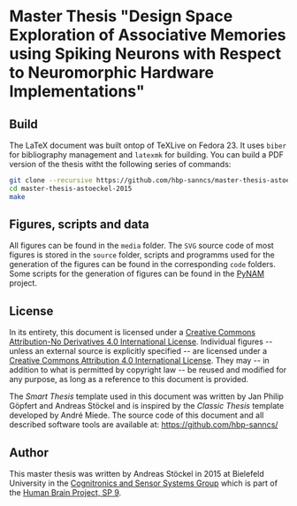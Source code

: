 Master Thesis "Design Space Exploration of Associative Memories using Spiking Neurons with Respect to Neuromorphic Hardware Implementations"
============================================================================================================================================

Build
-----

The LaTeX document was built ontop of TeXLive on Fedora 23. It uses `biber` for
bibliography management and `latexmk` for building. You can build a PDF version
of the thesis witht the following series of commands:
````bash
git clone --recursive https://github.com/hbp-sanncs/master-thesis-astoeckel-2015/
cd master-thesis-astoeckel-2015
make
````

Figures, scripts and data
-------------------------

All figures can be found in the `media` folder. The `SVG` source code of most figures
is stored in the `source` folder, scripts and programms used for the generation of
the figures can be found in the corresponding `code` folders. Some scripts for the
generation of figures can be found in the [PyNAM](https://github.com/hpb-sanncs/pynam/)
project.


License
-------

In its entirety, this document is licensed under a
[Creative Commons Attribution-No Derivatives 4.0 International License](http://creativecommons.org/licenses/by-nd/4.0/).
Individual figures -- unless an external source is explicitly specified -- are licensed under a
[Creative Commons Attribution 4.0 International License](http://creativecommons.org/licenses/by/4.0/). They may --
in addition to what is permitted by copyright law -- be reused and modified for any purpose, as long as a reference to this document is provided.

The *Smart Thesis* template used in this document was written by Jan Philip Göpfert and Andreas Stöckel and is
inspired by the *Classic Thesis* template developed by André Miede. The source code of this document and all
described software tools are available at: https://github.com/hbp-sanncs/

Author
------

This master thesis was written by Andreas Stöckel in 2015 at Bielefeld University in
the [Cognitronics and Sensor Systems Group](http://www.ks.cit-ec.uni-bielefeld.de/)
which is part of the [Human Brain Project, SP 9](https://www.humanbrainproject.eu/neuromorphic-computing-platform).

